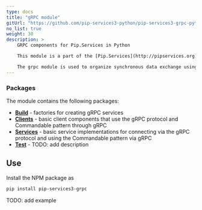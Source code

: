 ```yaml
---
type: docs
title: "gRPC module"
gitUrl: "https://github.com/pip-services3-python/pip-services3-grpc-python"
no_list: true
weight: 30
description: > 
    GRPC components for Pip.Services in Python

    This module is a part of the [Pip.Services](http://pipservices.org) polyglot microservices toolkit.

    The grpc module is used to organize synchronous data exchange using calls through the gRPC protocol. It has implementations of both, the server and client parts.
---
```



### Packages

The module contains the following packages:

- [**Build**](build) - factories for creating gRPC services
- [**Clients**](clients) - basic client components that use the gRPC protocol and Commandable pattern through gRPC
- [**Services**](services) - basic service implementations for connecting via the gRPC protocol and using the Commandable pattern via gRPC
- [**Test**](test) - TODO: add description


## Use

Install the NPM package as
```bash
pip install pip-services3-grpc
```

TODO: add example
